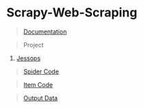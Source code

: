 # Scrapy-Web-Scraping

> [Documentation](https://github.com/abhishek96negi/Scrapy-Web-Scraping/blob/main/Scrapy.ipynb)

> Project

  1. [Jessops](https://github.com/abhishek96negi/Scrapy-Web-Scraping/tree/main/jessops)

   > [Spider Code](https://github.com/abhishek96negi/Scrapy-Web-Scraping/blob/main/jessops/jessops/spiders/jessops_spider.py)
  
   > [Item Code](https://github.com/abhishek96negi/Scrapy-Web-Scraping/blob/main/jessops/jessops/items.py)
  
   > [Output Data](https://github.com/abhishek96negi/Scrapy-Web-Scraping/blob/main/jessops/product_details.json)
